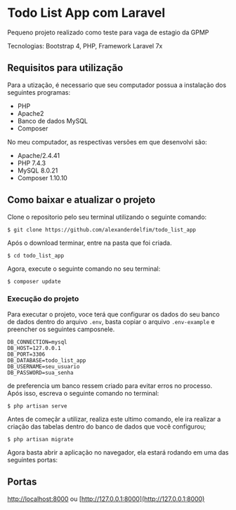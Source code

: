# Todo List App com Laravel

Pequeno projeto realizado como teste para vaga de estagio da GPMP

Tecnologias: Bootstrap 4, PHP, Framework Laravel 7x

## Requisitos para utilização

Para a utização, é necessario que seu computador possua a instalação dos seguintes programas:

- PHP
- Apache2
- Banco de dados MySQL
- Composer

No meu computador, as respectivas versões em que desenvolvi são: 

- Apache/2.4.41
- PHP 7.4.3
- MySQL 8.0.21 
- Composer 1.10.10

## Como baixar e atualizar o projeto

Clone o repositorio pelo seu terminal utilizando o seguinte comando:

```
$ git clone https://github.com/alexanderdelfim/todo_list_app
```

Após o download terminar, entre na pasta que foi criada.

```
$ cd todo_list_app
```

Agora, execute o seguinte comando no seu terminal:

```
$ composer update
```

### Execução do projeto

Para executar o projeto, voce terá que configurar os dados do seu banco de dados dentro 
do arquivo `.env`, basta copiar o arquivo `.env-example` e preencher os seguintes camposnele.

```
DB_CONNECTION=mysql
DB_HOST=127.0.0.1
DB_PORT=3306
DB_DATABASE=todo_list_app
DB_USERNAME=seu_usuario
DB_PASSWORD=sua_senha
```

 de preferencia um banco ressem criado para evitar erros no processo.
Após isso, escreva o seguinte comando no terminal:

```
$ php artisan serve
```

Antes de começãr a utilizar, realiza este ultimo comando, ele ira realizar a criação das tabelas
dentro do banco de dados que você configurou;

```
$ php artisan migrate
```

Agora basta abrir a aplicação no navegador, ela estará rodando em uma das seguintes portas:

## Portas 

[http://localhost:8000](http://localhost:8000) ou [http://127.0.0.1:8000](http://127.0.0.1:8000)